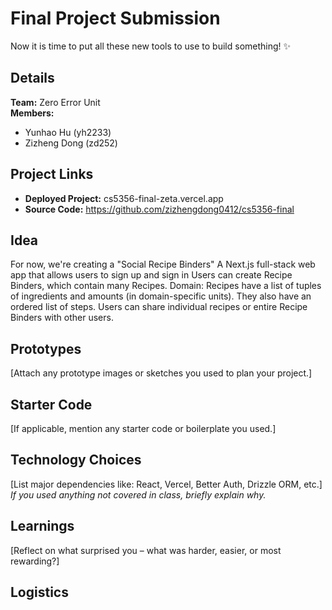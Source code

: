 # Final Project Submission

Now it is time to put all these new tools to use to build something! ✨

## Details

**Team:** Zero Error Unit  
**Members:**  
- Yunhao Hu (yh2233)  
- Zizheng Dong (zd252)

## Project Links

- **Deployed Project:** cs5356-final-zeta.vercel.app
- **Source Code:** https://github.com/zizhengdong0412/cs5356-final

## Idea  
For now, we're creating a "Social Recipe Binders"
A Next.js full-stack web app that allows users to sign up and sign in
Users can create Recipe Binders, which contain many Recipes.
Domain: Recipes have a list of tuples of ingredients and amounts (in domain-specific units). They also have an ordered list of steps.
Users can share individual recipes or entire Recipe Binders with other users.

## Prototypes  
[Attach any prototype images or sketches you used to plan your project.]

## Starter Code  
[If applicable, mention any starter code or boilerplate you used.]

## Technology Choices  
[List major dependencies like: React, Vercel, Better Auth, Drizzle ORM, etc.]  
*If you used anything not covered in class, briefly explain why.*

## Learnings  
[Reflect on what surprised you – what was harder, easier, or most rewarding?]

## Logistics

